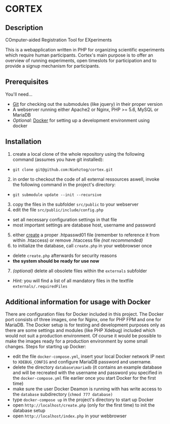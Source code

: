  CORTEX
======

Description
-----------
COmputer-aided Registration Tool for EXperiments

This is a webapplication written in PHP for organizing scientific experiments which require human participants. Cortex's main purpose is to offer an overview of running experiments, open timeslots for participation and to provide a signup mechanism for participants.

Prerequisites
-------------
You'll need...
*  [Git](https://git-scm.com/) for checking out the submodules (like jquery) in their proper version
* A webserver running either Apache2 or Nginx, PHP >= 5.6, MySQL or MariaDB
* _Optional:_ [Docker](https://www.docker.com/) for setting up a development environment using docker

Installation
------------
1. create a local clone of the whole repository using the following command (assumes you have git installed):
  * `git clone git@github.com:Niehztog/cortex.git`
2. in order to checkout the code of all external ressources aswell, invoke the following command in the project's directory:
  * `git submodule update --init --recursive`
3. copy the files in the subfolder `src/public` to your webserver
4. edit the file `src/public/include/config.php`
  * set all necessary configuration settings in that file
  * most important settings are database host, username and password
5. either [create](http://www.colostate.edu/~ric/htpass.html) a proper .htpasswd01 file (remember to reference it from within .htaccess) or remove .htaccess file _(not recommended)_
6. to initialize the database, call `create.php` in your webbrowser once
  * delete `create.php` afterwards for security reasons
  * __the system should be ready for use now__
7. _(optional)_ delete all obsolete files within the `externals` subfolder
  * _Hint:_ you will find a list of all mandatory files in the textfile `externals/.requiredFiles`

Additional information for usage with Docker
--------------------------------------------
There are configuration files for Docker included in this project. The Docker port consists of three images, one for Nginx, one for PHP FPM and one for MariaDB. The Docker setup is for testing and development purposes only as there are some settings and modules (like PHP Xdebug) included which would not suit a production environment. Of course it would be possible to make the images ready for a production environment by some small changes.
Steps for starting up Docker:
* edit the file `docker-compose.yml`, insert your local Docker network IP next to `XDEBUG_CONFIG` and configure MariaDB password and username.
* delete the directory `database\mariadb` (it contains an example database and will be recreated with the username and password you specified in the `docker-compose.yml` file earlier once you start Docker for the first time)
* make sure the user Docker Deamon is running with has write access to the `database` subdirectory (`chmod 777 database)`
* type `docker-compose up` in the project's directory to start up Docker
* open `http://localhost/create.php` (only for the first time) to init the database setup
* open `http://localhost/index.php` in your webbrowser
